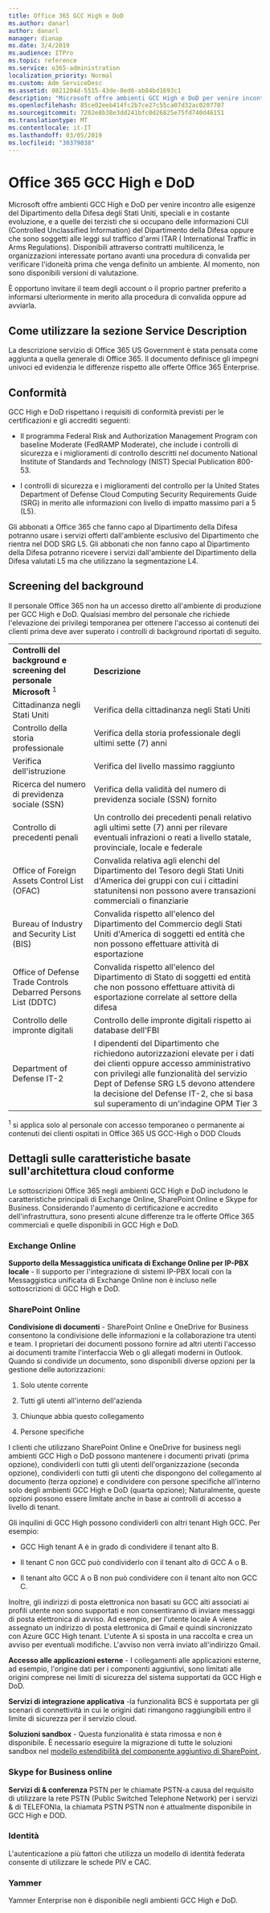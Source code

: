 ```yaml
---
title: Office 365 GCC High e DoD
ms.author: danarl
author: danarl
manager: dianap
ms.date: 3/4/2019
ms.audience: ITPro
ms.topic: reference
ms.service: o365-administration
localization_priority: Normal
ms.custom: Adm_ServiceDesc
ms.assetid: 0821204d-5515-43de-8ed6-ab84bd1693c1
description: "Microsoft offre ambienti GCC High e DoD per venire incontro alle esigenze del Dipartimento della Difesa degli Stati Uniti, speciali e in costante evoluzione, e a quelle dei terzisti che si occupano delle informazioni CUI (Controlled Unclassified Information) del Dipartimento della Difesa oppure che sono soggetti alle leggi sul traffico d'armi ITAR ( International Traffic in Arms Regulations). Disponibili attraverso contratti multilicenza, le organizzazioni interessate portano avanti una procedura di convalida per verificare l'idoneità prima che venga definito un ambiente. Al momento, non sono disponibili versioni di valutazione. "
ms.openlocfilehash: 85ce02eeb414fc2b7ce27c55ca07d32ac0207707
ms.sourcegitcommit: 7202e8b38e3dd241bfc0d26825e75fd740d46151
ms.translationtype: MT
ms.contentlocale: it-IT
ms.lasthandoff: 03/05/2019
ms.locfileid: "30379038"
---
```

# <a name="office-365-gcc-high-and-dod"></a>Office 365 GCC High e DoD

Microsoft offre ambienti GCC High e DoD per venire incontro alle esigenze del Dipartimento della Difesa degli Stati Uniti, speciali e in costante evoluzione, e a quelle dei terzisti che si occupano delle informazioni CUI (Controlled Unclassified Information) del Dipartimento della Difesa oppure che sono soggetti alle leggi sul traffico d'armi ITAR ( International Traffic in Arms Regulations). Disponibili attraverso contratti multilicenza, le organizzazioni interessate portano avanti una procedura di convalida per verificare l'idoneità prima che venga definito un ambiente. Al momento, non sono disponibili versioni di valutazione.  
  
È opportuno invitare il team degli account o il proprio partner preferito a informarsi ulteriormente in merito alla procedura di convalida oppure ad avviarla.
  
## <a name="how-to-use-this-service-description-section"></a>Come utilizzare la sezione Service Description

La descrizione servizio di Office 365 US Government è stata pensata come aggiunta a quella generale di Office 365. Il documento definisce gli impegni univoci ed evidenzia le differenze rispetto alle offerte Office 365 Enterprise.
  
## <a name="compliance"></a>Conformità

GCC High e DoD rispettano i requisiti di conformità previsti per le certificazioni e gli accrediti seguenti: 
  
- Il programma Federal Risk and Authorization Management Program con baseline Moderate (FedRAMP Moderate), che include i controlli di sicurezza e i miglioramenti di controllo descritti nel documento National Institute of Standards and Technology (NIST) Special Publication 800-53.
    
- I controlli di sicurezza e i miglioramenti del controllo per la United States Department of Defense Cloud Computing Security Requirements Guide (SRG) in merito alle informazioni con livello di impatto massimo pari a 5 (L5).
    
Gli abbonati a Office 365 che fanno capo al Dipartimento della Difesa potranno usare i servizi offerti dall'ambiente esclusivo del Dipartimento che rientra nel DOD SRG L5. Gli abbonati che non fanno capo al Dipartimento della Difesa potranno ricevere i servizi dall'ambiente del Dipartimento della Difesa valutati L5 ma che utilizzano la segmentazione L4.
  
## <a name="background-screening"></a>Screening del background

Il personale Office 365 non ha un accesso diretto all'ambiente di produzione per GCC High e DoD. Qualsiasi membro del personale che richiede l'elevazione dei privilegi temporanea per ottenere l'accesso ai contenuti dei clienti prima deve aver superato i controlli di background riportati di seguito.
  
|||
|:-----|:-----|
|**Controlli del background e screening del personale Microsoft** <sup>1</sup> <br/> |**Descrizione** <br/> |
|Cittadinanza negli Stati Uniti  <br/> |Verifica della cittadinanza negli Stati Uniti  <br/> |
|Controllo della storia professionale  <br/> |Verifica della storia professionale degli ultimi sette (7) anni  <br/> |
|Verifica dell'istruzione  <br/> |Verifica del livello massimo raggiunto  <br/> |
|Ricerca del numero di previdenza sociale (SSN)  <br/> |Verifica della validità del numero di previdenza sociale (SSN) fornito  <br/> |
|Controllo di precedenti penali  <br/> |Un controllo dei precedenti penali relativo agli ultimi sette (7) anni per rilevare eventuali infrazioni o reati a livello statale, provinciale, locale e federale  <br/> |
|Office of Foreign Assets Control List (OFAC)  <br/> |Convalida relativa agli elenchi del Dipartimento del Tesoro degli Stati Uniti d'America dei gruppi con cui i cittadini statunitensi non possono avere transazioni commerciali o finanziarie  <br/> |
|Bureau of Industry and Security List (BIS)  <br/> |Convalida rispetto all'elenco del Dipartimento del Commercio degli Stati Uniti d'America di soggetti ed entità che non possono effettuare attività di esportazione  <br/> |
|Office of Defense Trade Controls Debarred Persons List (DDTC)  <br/> |Convalida rispetto all'elenco del Dipartimento di Stato di soggetti ed entità che non possono effettuare attività di esportazione correlate al settore della difesa  <br/> |
|Controllo delle impronte digitali  <br/> |Controllo delle impronte digitali rispetto ai database dell'FBI  <br/> |
|Department of Defense IT-2  <br/> |I dipendenti del Dipartimento che richiedono autorizzazioni elevate per i dati dei clienti oppure accesso amministrativo con privilegi alle funzionalità del servizio Dept of Defense SRG L5 devono attendere la decisione del Defense IT-2, che si basa sul superamento di un'indagine OPM Tier 3  <br/> |

<sup>1</sup> si applica solo al personale con accesso temporaneo o permanente ai contenuti dei clienti ospitati in Office 365 US GCC-High o DOD Clouds
## <a name="feature-nuances-based-on-compliant-cloud-architecture"></a>Dettagli sulle caratteristiche basate sull'architettura cloud conforme

Le sottoscrizioni Office 365 negli ambienti GCC High e DoD includono le caratteristiche principali di Exchange Online, SharePoint Online e Skype for Business. Considerando l'aumento di certificazione e accredito dell'infrastruttura, sono presenti alcune differenze tra le offerte Office 365 commerciali e quelle disponibili in GCC High e DoD.
  
### <a name="exchange-online"></a>Exchange Online

 **Supporto della Messaggistica unificata di Exchange Online per IP-PBX locale** - Il supporto per l'integrazione di sistemi IP-PBX locali con la Messaggistica unificata di Exchange Online non è incluso nelle sottoscrizioni di GCC High e DoD. 
  
### <a name="sharepoint-online"></a>SharePoint Online

 **Condivisione di documenti** - SharePoint Online e OneDrive for Business consentono la condivisione delle informazioni e la collaborazione tra utenti e team. I proprietari dei documenti possono fornire ad altri utenti l'accesso ai documenti tramite l'interfaccia Web o gli allegati moderni in Outlook. Quando si condivide un documento, sono disponibili diverse opzioni per la gestione delle autorizzazioni: 
  
1. Solo utente corrente
    
2. Tutti gli utenti all'interno dell'azienda
    
3. Chiunque abbia questo collegamento
    
4. Persone specifiche
    
I clienti che utilizzano SharePoint Online e OneDrive for business negli ambienti GCC High o DoD possono mantenere i documenti privati (prima opzione), condividerli con tutti gli utenti dell'organizzazione (seconda opzione), condividerli con tutti gli utenti che dispongono del collegamento al documento (terza opzione) e condividere con persone specifiche all'interno solo degli ambienti GCC High e DoD (quarta opzione); Naturalmente, queste opzioni possono essere limitate anche in base ai controlli di accesso a livello di tenant.
  
Gli inquilini di GCC High possono condividerli con altri tenant High GCC. Per esempio:
  
- GCC High tenant A è in grado di condividere il tenant alto B.
    
- Il tenant C non GCC può condividerlo con il tenant alto di GCC A o B.
    
- Il tenant alto GCC A o B non può condividere con il tenant alto non GCC C.
    
Inoltre, gli indirizzi di posta elettronica non basati su GCC alti associati ai profili utente non sono supportati e non consentiranno di inviare messaggi di posta elettronica di avviso. Ad esempio, per l'utente locale A viene assegnato un indirizzo di posta elettronica di Gmail e quindi sincronizzato con Azure GCC High tenant. L'utente A si sposta in una raccolta e crea un avviso per eventuali modifiche. L'avviso non verrà inviato all'indirizzo Gmail.
  
 **Accesso alle applicazioni esterne** - I collegamenti alle applicazioni esterne, ad esempio, l'origine dati per i componenti aggiuntivi, sono limitati alle origini comprese nei limiti di sicurezza del sistema supportati da GCC High e DoD. 
  
 **Servizi di integrazione applicativa** -la funzionalità BCS è supportata per gli scenari di connettività in cui le origini dati rimangono raggiungibili entro il limite di sicurezza per il servizio cloud. 
  
 **Soluzioni sandbox** - Questa funzionalità è stata rimossa e non è disponibile. È necessario eseguire la migrazione di tutte le soluzioni sandbox nel [ modello estendibilità del componente aggiuntivo di SharePoint ]( https://msdn.microsoft.com/en-us/library/office/fp179930.aspx).
  
### <a name="skype-for-business-online"></a>Skype for Business online

 **Servizi di &amp; conferenza** PSTN per le chiamate PSTN-a causa del requisito di utilizzare la rete PSTN (Public Switched Telephone Network) per i servizi &amp; di TELEFONIa, la chiamata PSTN PSTN non è attualmente disponibile in GCC High e DOD. 
  
### <a name="identity"></a>Identità

L'autenticazione a più fattori che utilizza un modello di identità federata consente di utilizzare le schede PIV e CAC.
  
### <a name="yammer"></a>Yammer

Yammer Enterprise non è disponibile negli ambienti GCC High e DoD.
  

